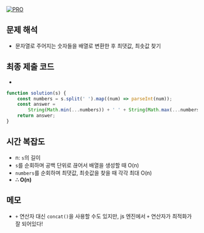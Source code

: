 [![PRO]][Link]

## 문제 해석

-   문자열로 주어지는 숫자들을 배열로 변환한 후 최댓값, 최솟값 찾기

## 최종 제출 코드

-

```js
function solution(s) {
    const numbers = s.split(' ').map((num) => parseInt(num));
    const answer =
        String(Math.min(...numbers)) + ' ' + String(Math.max(...numbers));
    return answer;
}
```

## 시간 복잡도

-   n: `s`의 길이
-   `s`를 순회하며 공백 단위로 끊어서 배열을 생성할 때 O(n)
-   `numbers`를 순회하며 최댓값, 최솟값을 찾을 때 각각 최대 O(n)
-   **∴ O(n)**

## 메모

-   `+` 연산자 대신 `concat()`을 사용할 수도 있지만, js 엔진에서 `+` 연산자가 최적화가 잘 되어있다!

<!---------------------------------------------------------------------------->

[PRO]: https://github.com/GoSSaChin/algorithm-js/assets/107768516/67c43b52-bc3f-4571-a249-5519021afbb0
[Link]: https://school.programmers.co.kr/learn/courses/30/lessons/12939
